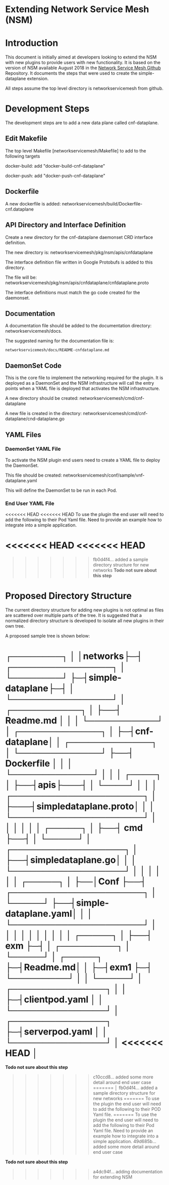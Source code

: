 # Extending Network Service Mesh (NSM)


# Introduction

This document is initially aimed at developers looking to extend the NSM with new plugins to provide users with new functionality. It is based on the version of NSM available August 2018 in the [Network Service Mesh Github](https://github.com/ligato/networkservicemesh) Repository. It documents the steps that were used to create the simple-dataplane extension. 

All steps assume the top level directory is networkservicemesh from github.


# Development Steps

The development steps are to add a new data plane called cnf-dataplane.


## Edit Makefile

The top level Makefile [networkservicemesh/Makefile] to add to the following targets

docker-build: add "docker-build-cnf-dataplane"

docker-push: add "docker-push-cnf-dataplane"


## Dockerfile

A new dockerfile is added: networkservicemesh/build/Dockerfile-cnf.dataplane


## API Directory and Interface Definition

Create a new directory for the cnf-dataplane daemonset CRD interface definition.

The new directory is: networkservicemesh/pkg/nsm/apis/cnfdataplane

The interface definition file written in Google Protobufs is added to this directory. 

The file will be:  networkservicemesh/pkg/nsm/apis/cnfdataplane/cnfdataplane.proto

The interface definitions must match the go code created for the daemonset.


## Documentation

A documentation file should be added to the documentation directory: networkservicemesh/docs.

The suggested naming for the documentation file is:

    networkservicemesh/docs/README-cnfdataplane.md

## DaemonSet Code

This is the core file to implement the networking required for the plugin. It is deployed as a DaemonSet and the NSM infrastructure will call the entry points when a YAML file is deployed that activates the NSM infrastructure.

A new directory should be created: networkservicemesh/cmd/cnf-dataplane

A new file is created in the directory: networkservicemesh/cmd/cnf-dataplane/cnd-dataplane.go

## YAML Files

### DaemonSet YAML File
To activate the NSM plugin end users need to create a YAML file to deploy the DaemonSet. 

This file should be created: networkservicemesh/conf/sample/vnf-dataplane.yaml

This will define the DaemonSet to be run in each Pod.

### End User YAML File
<<<<<<< HEAD
<<<<<<< HEAD
To use the plugin the end user will need to add the following to their Pod Yaml file. Need to provide an example how to integrate into a simple application.

<<<<<<< HEAD
<<<<<<< HEAD
=======
>>>>>>> fb0d4f4... added a sample directory structure for new networks
**Todo not sure about this step**

# Proposed Directory Structure
The current directory structure for adding new plugins is not optimal as files are scattered over multiple parts of the tree. It is suggested that a normalized directory structure is developed to isolate all new plugins in their own tree.


A proposed sample tree is shown below:

┌────────┐ │
│networks├─┤ ┌────────────────┐ │
└────────┘ ├─┤simple-dataplane├─┤
           │ └────────────────┘ │  ┌───────────┐
           │                    ├──┤ Readme.md │
           │                    │  └───────────┘
           │ ┌─────────────┐    │
           ├─┤cnf-dataplane│    │  ┌─────────────┐
           │ └─────────────┘    ├──┤ Dockerfile  │
           │                    │  └─────────────┘
                                │
                                │
                                │  ┌────┐   │
                                ├──┤apis├───┤
                                │  └────┘   │
                                │           │   ┌─────────────────────┐
                                │           ├───┤simpledataplane.proto│
                                │           │   └─────────────────────┘
                                │           │
                                │           │
                                │
                                │  ┌─────┐  │
                                ├──┤ cmd ├──┤
                                │  └─────┘  │  ┌──────────────────┐
                                │           ├──┤simpledataplane.go│
                                │           │  └──────────────────┘
                                │           │
                                │           │
                                │
                                │  ┌─────┐  │
                                ├──│Conf ├──┤  ┌─────────────────────┐
                                │  └─────┘  ├──┤simple-dataplane.yaml│
                                │           │  └─────────────────────┘
                                │           │
                                │           │
                                │           │
                                │
                                │          │
                                │  ┌─────┐ │
                                ├──┤ exm ├─┤         │ ┌─────────┐
                                │  └─────┘ │ ┌─────┐ ├─┤Readme.md│
                                │          ├─┤exm1 ├─┤ └─────────┘
                                │          │ └─────┘ │ ┌───────────────┐
                                │          │         ├─┤clientpod.yaml │
                                                     │ └───────────────┘
                                                     │ ┌───────────────┐
                                                     ├─┤serverpod.yaml │
                                                     │ └───────────────┘
                                                     │
<<<<<<< HEAD
                                                     │
=======
**Todo not sure about this step**
>>>>>>> c10ccd8... added some more detail around end user case
=======
                                                     │
>>>>>>> fb0d4f4... added a sample directory structure for new networks
=======
To use the plugin the end user will need to add the following to their POD Yaml file.
=======
To use the plugin the end user will need to add the following to their Pod Yaml file. Need to provide an example how to integrate into a simple application.
>>>>>>> 49d685b... added some more detail around end user case

**Todo not sure about this step**
>>>>>>> a4dc94f... adding documentation for extending NSM
